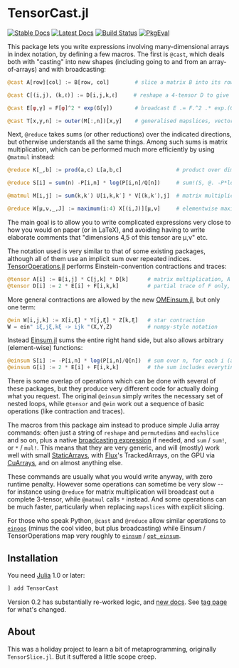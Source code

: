 
# TensorCast.jl

[![Stable Docs](https://img.shields.io/badge/docs-stable-blue.svg)](https://pkg.julialang.org/docs/TensorCast/)
[![Latest Docs](https://img.shields.io/badge/docs-dev-blue.svg)](https://mcabbott.github.io/TensorCast.jl/dev)
[![Build Status](https://travis-ci.org/mcabbott/TensorCast.jl.svg?branch=master)](https://travis-ci.org/mcabbott/TensorCast.jl)
[![PkgEval](https://juliaci.github.io/NanosoldierReports/pkgeval_badges/T/TensorCast.svg)](https://juliaci.github.io/NanosoldierReports/pkgeval_badges/report.html)

This package lets you write expressions involving many-dimensional arrays in index notation, 
by defining a few macros. The first is `@cast`, which deals both with "casting" into new shapes 
(including going to and from an array-of-arrays) and with broadcasting:

```julia
@cast A[row][col] := B[row, col]        # slice a matrix B into its rows, also @cast A[r] := B[r,:]

@cast C[(i,j), (k,ℓ)] := D[i,j,k,ℓ]     # reshape a 4-tensor D to give a matrix

@cast E[φ,γ] = F[φ]^2 * exp(G[γ])       # broadcast E .= F.^2 .* exp.(G') into existing E

@cast T[x,y,n] := outer(M[:,n])[x,y]    # generalised mapslices, vector -> matrix function
```

Next, `@reduce` takes sums (or other reductions) over the indicated directions, 
but otherwise understands all the same things. Among such sums is matrix multiplication,
which can be performed much more efficiently by using `@matmul` instead:

```julia
@reduce K[_,b] := prod(a,c) L[a,b,c]                 # product over dims=(1,3), and drop dims=3

@reduce S[i] = sum(n) -P[i,n] * log(P[i,n]/Q[n])     # sum!(S, @. -P*log(P/Q')) into exising S

@matmul M[i,j] := sum(k,k′) U[i,k,k′] * V[(k,k′),j]  # matrix multiplication, plus reshape

@reduce W[μ,ν,_,J] := maximum(i:4) X[(i,J)][μ,ν]     # elementwise maxima across sets of 4 matrices
```

The main goal is to allow you to write complicated expressions very close to how you would 
on paper (or in LaTeX), and avoiding having to write elaborate comments that 
"dimensions 4,5 of this tensor are μ,ν" etc. 

The notation used is very similar to that of some existing packages, 
although all of them use an implicit sum over repeated indices. 
[TensorOperations.jl](https://github.com/Jutho/TensorOperations.jl) 
performs Einstein-convention contractions and traces:

```julia
@tensor A[i] := B[i,j] * C[j,k] * D[k]      # matrix multiplication, A = B * C * D
@tensor D[i] := 2 * E[i] + F[i,k,k]         # partial trace of F only, Dᵢ = 2Eᵢ + Σⱼ Fᵢⱼⱼ
```

More general contractions are allowed by the new 
[OMEinsum.jl](https://github.com/under-Peter/OMEinsum.jl), but only one term:
```julia
@ein W[i,j,k] := X[i,ξ] * Y[j,ξ] * Z[k,ξ]   # star contraction
W = ein" iξ,jξ,kξ -> ijk "(X,Y,Z)           # numpy-style notation
```

Instead [Einsum.jl](https://github.com/ahwillia/Einsum.jl) sums the entire right hand side,
but also allows arbitrary (element-wise) functions:

```julia
@einsum S[i] := -P[i,n] * log(P[i,n]/Q[n])  # sum over n, for each i (also with @reduce above)
@einsum G[i] := 2 * E[i] + F[i,k,k]         # the sum includes everyting:  Gᵢ = Σⱼ (2Eᵢ + Fᵢⱼⱼ)
```

There is some overlap of operations which can be done with several of these packages, 
but they produce very different code for actually doing what you request. 
The original `@einsum` simply writes the necessary set of nested loops, 
while `@tensor` and `@ein` work out a sequence of basic operations (like contraction and traces).

The macros from this package aim instead to produce simple Julia array commands: 
often just a string of `reshape` and `permutedims` and `eachslice` and so on,
plus a native [broadcasting expression](https://julialang.org/blog/2017/01/moredots) if needed, 
and `sum` /  `sum!`, or `*` / `mul!`. 
This means that they are very generic, and will (mostly) work well 
with small [StaticArrays](https://github.com/JuliaArrays/StaticArrays.jl), 
with [Flux](https://github.com/FluxML/Flux.jl)'s TrackedArrays, 
on the GPU via [CuArrays](https://github.com/JuliaGPU/CuArrays.jl),
and on almost anything else. 

These commands are usually what you would write anyway, with zero runtime penalty. 
However some operations can sometime be very slow -- for instance using `@reduce` for matrix
multiplication will broadcast out a complete 3-tensor, while `@matmul` calls `*` instead.
And some operations can be much faster, particularly when replacing `mapslices` with 
explicit slicing.

For those who speak Python, `@cast` and `@reduce` allow similar operations to 
[`einops`](https://github.com/arogozhnikov/einops) (minus the cool video, but plus broadcasting)
while Einsum / TensorOperations map very roughly to [`einsum`](http://numpy-discussion.10968.n7.nabble.com/einsum-td11810.html) 
/ [`opt_einsum`](https://github.com/dgasmith/opt_einsum).

## Installation

You need [Julia](https://julialang.org/downloads/) 1.0 or later:

```julia
] add TensorCast
```

Version 0.2 has substantially re-worked logic, and [new docs](https://mcabbott.github.io/TensorCast.jl/dev). 
See [tag page](https://github.com/mcabbott/TensorCast.jl/releases/tag/v0.2.0) for what's changed.
<!--
There are also some notebooks: [docs/einops.ipynb](docs/einops.ipynb) explaining with images,
and [docs/speed.ipynb](docs/speed.ipynb) explaining what's fast and what's slow.
-->

## About

This was a holiday project to learn a bit of metaprogramming, originally `TensorSlice.jl`. 
But it suffered a little scope creep. 

